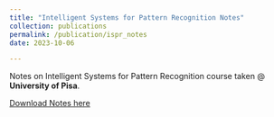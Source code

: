 ```yaml
---
title: "Intelligent Systems for Pattern Recognition Notes"
collection: publications
permalink: /publication/ispr_notes
date: 2023-10-06

---
```

Notes on Intelligent Systems for Pattern Recognition course taken @ **University of Pisa**.

<a href="../files/ispr_notes.pdf" target="_blank">Download Notes here</a>